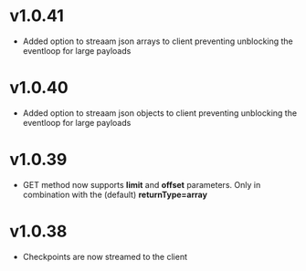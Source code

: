 # v1.0.41

-   Added option to streaam json arrays to client preventing unblocking the eventloop for large payloads

# v1.0.40

-   Added option to streaam json objects to client preventing unblocking the eventloop for large payloads

# v1.0.39

-   GET method now supports **limit** and **offset** parameters. Only in combination with the (default) **returnType=array**

# v1.0.38

-   Checkpoints are now streamed to the client
